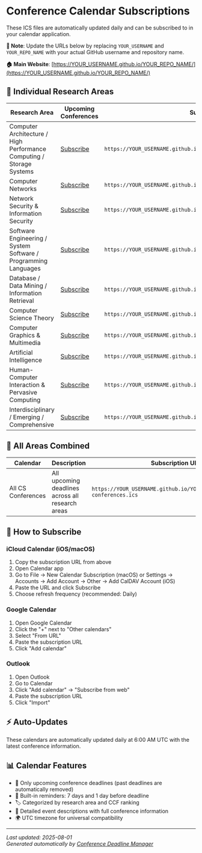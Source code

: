 # Conference Calendar Subscriptions

These ICS files are automatically updated daily and can be subscribed to in your calendar application.

**📍 Note**: Update the URLs below by replacing `YOUR_USERNAME` and `YOUR_REPO_NAME` with your actual GitHub username and repository name.

**🏠 Main Website**: [https://YOUR_USERNAME.github.io/YOUR_REPO_NAME/](https://YOUR_USERNAME.github.io/YOUR_REPO_NAME/)

## 📅 Individual Research Areas

| Research Area | Upcoming Conferences | Subscription URL |
|---|---|---|
| Computer Architecture / High Performance Computing / Storage Systems | [Subscribe](https://YOUR_USERNAME.github.io/YOUR_REPO_NAME/ics/architecture-hpc.ics) | `https://YOUR_USERNAME.github.io/YOUR_REPO_NAME/ics/architecture-hpc.ics` |
| Computer Networks | [Subscribe](https://YOUR_USERNAME.github.io/YOUR_REPO_NAME/ics/networks.ics) | `https://YOUR_USERNAME.github.io/YOUR_REPO_NAME/ics/networks.ics` |
| Network Security & Information Security | [Subscribe](https://YOUR_USERNAME.github.io/YOUR_REPO_NAME/ics/security.ics) | `https://YOUR_USERNAME.github.io/YOUR_REPO_NAME/ics/security.ics` |
| Software Engineering / System Software / Programming Languages | [Subscribe](https://YOUR_USERNAME.github.io/YOUR_REPO_NAME/ics/software-eng.ics) | `https://YOUR_USERNAME.github.io/YOUR_REPO_NAME/ics/software-eng.ics` |
| Database / Data Mining / Information Retrieval | [Subscribe](https://YOUR_USERNAME.github.io/YOUR_REPO_NAME/ics/database-mining.ics) | `https://YOUR_USERNAME.github.io/YOUR_REPO_NAME/ics/database-mining.ics` |
| Computer Science Theory | [Subscribe](https://YOUR_USERNAME.github.io/YOUR_REPO_NAME/ics/theory.ics) | `https://YOUR_USERNAME.github.io/YOUR_REPO_NAME/ics/theory.ics` |
| Computer Graphics & Multimedia | [Subscribe](https://YOUR_USERNAME.github.io/YOUR_REPO_NAME/ics/graphics-media.ics) | `https://YOUR_USERNAME.github.io/YOUR_REPO_NAME/ics/graphics-media.ics` |
| Artificial Intelligence | [Subscribe](https://YOUR_USERNAME.github.io/YOUR_REPO_NAME/ics/ai.ics) | `https://YOUR_USERNAME.github.io/YOUR_REPO_NAME/ics/ai.ics` |
| Human-Computer Interaction & Pervasive Computing | [Subscribe](https://YOUR_USERNAME.github.io/YOUR_REPO_NAME/ics/hci-pervasive.ics) | `https://YOUR_USERNAME.github.io/YOUR_REPO_NAME/ics/hci-pervasive.ics` |
| Interdisciplinary / Emerging / Comprehensive | [Subscribe](https://YOUR_USERNAME.github.io/YOUR_REPO_NAME/ics/interdisciplinary.ics) | `https://YOUR_USERNAME.github.io/YOUR_REPO_NAME/ics/interdisciplinary.ics` |

## 📅 All Areas Combined

| Calendar | Description | Subscription URL |
|---|---|---|
| All CS Conferences | All upcoming deadlines across all research areas | `https://YOUR_USERNAME.github.io/YOUR_REPO_NAME/ics/all-conferences.ics` |

## 🔗 How to Subscribe

### iCloud Calendar (iOS/macOS)
1. Copy the subscription URL from above
2. Open Calendar app
3. Go to File → New Calendar Subscription (macOS) or Settings → Accounts → Add Account → Other → Add CalDAV Account (iOS)
4. Paste the URL and click Subscribe
5. Choose refresh frequency (recommended: Daily)

### Google Calendar
1. Open Google Calendar
2. Click the "+" next to "Other calendars"
3. Select "From URL"
4. Paste the subscription URL
5. Click "Add calendar"

### Outlook
1. Open Outlook
2. Go to Calendar
3. Click "Add calendar" → "Subscribe from web"
4. Paste the subscription URL
5. Click "Import"

## ⚡ Auto-Updates

These calendars are automatically updated daily at 6:00 AM UTC with the latest conference information.

## 📊 Calendar Features

- 📅 Only upcoming conference deadlines (past deadlines are automatically removed)
- 🔔 Built-in reminders: 7 days and 1 day before deadline
- 🏷️ Categorized by research area and CCF ranking
- 📝 Detailed event descriptions with full conference information
- 🌍 UTC timezone for universal compatibility

---

*Last updated: 2025-08-01*  
*Generated automatically by [Conference Deadline Manager](../README.md)*
